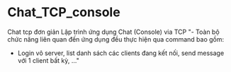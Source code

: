 # Chat_TCP_console
Chat tcp đơn giản
Lập trình ứng dụng Chat (Console) via TCP
"- Toàn bộ chức năng liên quan đến ứng dụng đều thực hiện qua command bao gồm:
   - Login vô server, list danh sách các clients đang kết nối, send message với 1 client bất kỳ, ..."
